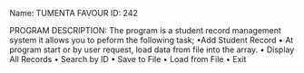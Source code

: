 Name: TUMENTA FAVOUR
ID: 242

PROGRAM DESCRIPTION:
The program is a student record management system it allows you to peform the following task;
•Add Student Record
• At program start or by user request, load data from file into the array.
• Display All Records 
• Search by ID
• Save to File
• Load from File
• Exit

